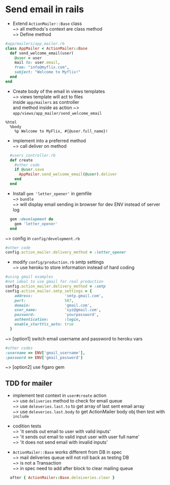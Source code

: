 # Send email in rails  
* Extend `ActionMailer::Base` class  
~> all methods's context are class method  
~> Define method  
```ruby
#app/mailers/app_mailer.rb
class AppMailer < ActionMailer::Base
  def send_welcome_email(user)
    @user = user
    mail to: user.email, 
    from: "info@myflix.com",
    subject: "Welcome to Myflix!"
  end
end
```

* Create body of the email in views templates  
~> views template will act to files  
inside `app/mailers` as controller  
and method inside as action 
~> `app/views/app_mailer/send_welcome_email`   
```haml
%html
  %body
    %p Welcome to MyFlix, #{@user.full_name}!
```

* implement into a preferred method  
~> call deliver on method  
```ruby
  #users_controller.rb
  def create
    #other code
    if @user.save
      AppMailer.send_welcome_email(@user).deliver
    end
  end
```

* Install `gem 'letter_opener'` in gemfile  
~> `bundle`  
~> will display email sending in browser for dev ENV instead of server log   
```ruby
  gem :development do
    gem 'letter_opener'
  end
```
~> config in `config/development.rb`  
```ruby
#other code
config.action_mailer.delivery_method = :letter_opener
```

* modify `config/production.rb` smtp settings  
~> use heroku to store information instead of hard coding  
```ruby
#using gmail examples
#not ideal to use gmail for real production
config.action_mailer.delivery_method = :smtp
config.action_mailer.smtp_settings = {
    address:              'smtp.gmail.com',
    port:                 587,
    domain:               'gmail.com',
    user_name:            'xyz@gmail.com',
    password:             'yourpassword',
    authentication:       :login,
    enable_starttls_auto: true
  }
```

~> [option1] switch email username and password to heroku vars  
```ruby
#other codes
:username => ENV['gmail_username'],
:password => ENV['gmail_password']
```

~> [option2] use figaro gem

## TDD for mailer
* implement test context in `user#create` action  
~> use `deliveries` method to check for email queue  
~> use `deleveries.last.to` to get array of last sent email array  
~> use `deleveries.last.body` to get ActionMailer body obj then test with `include`  

* codition tests   
~> 'it sends out email to user with valid inputs'  
~> 'it sends out email to valid input user with user full name'  
~> 'it does not send email with invalid inputs'  

* `ActionMailer::Base` works different from DB in spec  
~> mail deliveries queue will not roll back as testing DB  
~> is not a Transaction  
~> in spec need to add after block to clear mailing queue  
```ruby
  after { ActionMailer::Base.deleiveries.clear }
```
